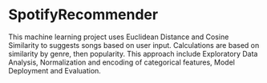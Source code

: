 # SpotifyRecommender
This machine learning project uses Euclidean Distance and Cosine Similarity to suggests songs based on user input. Calculations are based on similarity by genre, then popularity. This approach include Exploratory Data Analysis, Normalization and encoding of categorical features,  Model Deployment and Evaluation.
